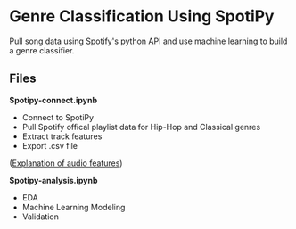 # Genre Classification Using SpotiPy
Pull song data using Spotify's python API and use machine learning to build a genre classifier.

## Files
**Spotipy-connect.ipynb**
- Connect to SpotiPy
- Pull Spotify offical playlist data for Hip-Hop and Classical genres
- Extract track features
- Export .csv file

 ([Explanation of audio features](https://developer.spotify.com/documentation/web-api/reference/tracks/get-audio-features/))

**Spotipy-analysis.ipynb**
- EDA
- Machine Learning Modeling
- Validation
